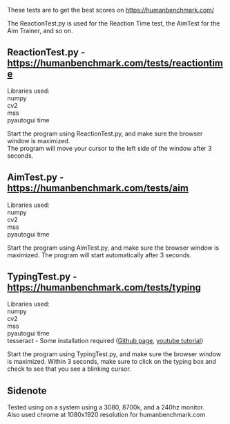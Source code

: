 These tests are to get the best scores on https://humanbenchmark.com/  
  
The ReactionTest.py is used for the Reaction Time test, the AimTest for the Aim Trainer, and so on.  
  
  
  
ReactionTest.py - https://humanbenchmark.com/tests/reactiontime  
---------------  
Libraries used:  
numpy  
cv2  
mss  
pyautogui 
time   

Start the program using ReactionTest.py, and make sure the browser window is maximized.  
The program will move your cursor to the left side of the window after 3 seconds.  
  
  
  
  
AimTest.py - https://humanbenchmark.com/tests/aim  
---------------  
Libraries used:  
numpy  
cv2  
mss  
pyautogui 
time  

Start the program using AimTest.py, and make sure the browser window is maximized. 
The program will start automatically after 3 seconds.  
  
  
  
  
TypingTest.py - https://humanbenchmark.com/tests/typing 
---------------  
Libraries used:  
numpy  
cv2  
mss  
pyautogui 
time    
tesseract - Some installation required ([Github page](https://github.com/madmaze/pytesseract), [youtube tutorial](https://www.youtube.com/watch?v=QJkKDsjj1oA))  

Start the program using TypingTest.py, and make sure the browser window is maximized.
Within 3 seconds, make sure to click on the typing box and check to see that you see a blinking cursor.  
  
  
  
  
Sidenote  
---------------  
Tested using on a system using a 3080, 8700k, and a 240hz monitor.  
Also used chrome at 1080x1920 resolution for humanbenchmark.com